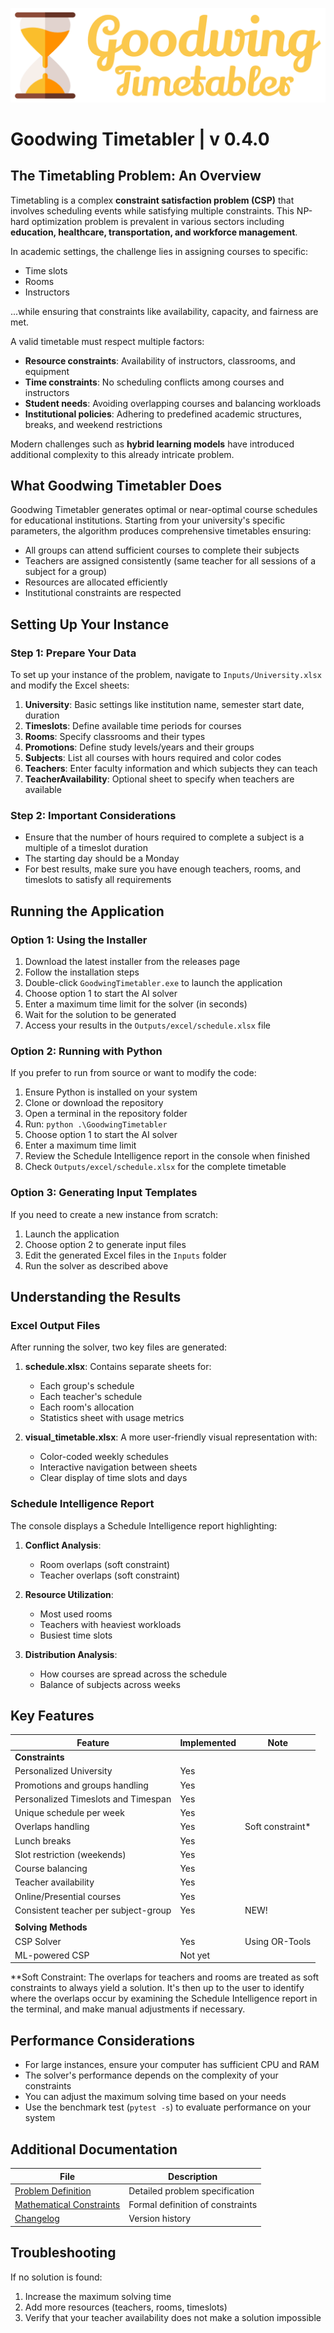 ![Logo](./Images/Logos/Logo_v1_blanc.png)

# Goodwing Timetabler | v 0.4.0

## The Timetabling Problem: An Overview

Timetabling is a complex **constraint satisfaction problem (CSP)** that involves scheduling events while satisfying multiple constraints. This NP-hard optimization problem is prevalent in various sectors including **education, healthcare, transportation, and workforce management**.

In academic settings, the challenge lies in assigning courses to specific:
- Time slots
- Rooms
- Instructors

...while ensuring that constraints like availability, capacity, and fairness are met.

A valid timetable must respect multiple factors:
- **Resource constraints**: Availability of instructors, classrooms, and equipment
- **Time constraints**: No scheduling conflicts among courses and instructors
- **Student needs**: Avoiding overlapping courses and balancing workloads
- **Institutional policies**: Adhering to predefined academic structures, breaks, and weekend restrictions

Modern challenges such as **hybrid learning models** have introduced additional complexity to this already intricate problem.

## What Goodwing Timetabler Does

Goodwing Timetabler generates optimal or near-optimal course schedules for educational institutions. Starting from your university's specific parameters, the algorithm produces comprehensive timetables ensuring:

- All groups can attend sufficient courses to complete their subjects
- Teachers are assigned consistently (same teacher for all sessions of a subject for a group)
- Resources are allocated efficiently
- Institutional constraints are respected

## Setting Up Your Instance

### Step 1: Prepare Your Data
To set up your instance of the problem, navigate to `Inputs/University.xlsx` and modify the Excel sheets:

1. **University**: Basic settings like institution name, semester start date, duration
2. **Timeslots**: Define available time periods for courses
3. **Rooms**: Specify classrooms and their types
4. **Promotions**: Define study levels/years and their groups
5. **Subjects**: List all courses with hours required and color codes
6. **Teachers**: Enter faculty information and which subjects they can teach
7. **TeacherAvailability**: Optional sheet to specify when teachers are available

### Step 2: Important Considerations
- Ensure that the number of hours required to complete a subject is a multiple of a timeslot duration
- The starting day should be a Monday
- For best results, make sure you have enough teachers, rooms, and timeslots to satisfy all requirements

## Running the Application

### Option 1: Using the Installer

1. Download the latest installer from the releases page
2. Follow the installation steps
3. Double-click `GoodwingTimetabler.exe` to launch the application
4. Choose option 1 to start the AI solver
5. Enter a maximum time limit for the solver (in seconds)
6. Wait for the solution to be generated
7. Access your results in the `Outputs/excel/schedule.xlsx` file

### Option 2: Running with Python

If you prefer to run from source or want to modify the code:

1. Ensure Python is installed on your system
2. Clone or download the repository
3. Open a terminal in the repository folder
4. Run: `python .\GoodwingTimetabler`
5. Choose option 1 to start the AI solver
6. Enter a maximum time limit
7. Review the Schedule Intelligence report in the console when finished
8. Check `Outputs/excel/schedule.xlsx` for the complete timetable

### Option 3: Generating Input Templates

If you need to create a new instance from scratch:

1. Launch the application
2. Choose option 2 to generate input files
3. Edit the generated Excel files in the `Inputs` folder
4. Run the solver as described above

## Understanding the Results

### Excel Output Files

After running the solver, two key files are generated:

1. **schedule.xlsx**: Contains separate sheets for:
   - Each group's schedule
   - Each teacher's schedule 
   - Each room's allocation
   - Statistics sheet with usage metrics

2. **visual_timetable.xlsx**: A more user-friendly visual representation with:
   - Color-coded weekly schedules
   - Interactive navigation between sheets
   - Clear display of time slots and days

### Schedule Intelligence Report

The console displays a Schedule Intelligence report highlighting:

1. **Conflict Analysis**:
   - Room overlaps (soft constraint)
   - Teacher overlaps (soft constraint)

2. **Resource Utilization**:
   - Most used rooms
   - Teachers with heaviest workloads 
   - Busiest time slots

3. **Distribution Analysis**:
   - How courses are spread across the schedule
   - Balance of subjects across weeks

## Key Features

| Feature                                   | Implemented | Note                    |
|-------------------------------------------|-------------|-------------------------|
| **Constraints**                           |             | |
| Personalized University                   | Yes         | |
| Promotions and groups handling            | Yes         | |
| Personalized Timeslots and Timespan       | Yes         | |
| Unique schedule per week                  | Yes         | |
| Overlaps handling                         | Yes         | Soft constraint* |
| Lunch breaks                              | Yes         | |
| Slot restriction (weekends)               | Yes         | |
| Course balancing                          | Yes         | |
| Teacher availability                      | Yes         | |
| Online/Presential courses                 | Yes         | |
| Consistent teacher per subject-group      | Yes         | NEW! |
|                                           |             | |
| **Solving Methods**                       |             | |
| CSP Solver                                | Yes         | Using OR-Tools  |
| ML-powered CSP                            | Not yet     | |

**Soft Constraint: The overlaps for teachers and rooms are treated as soft constraints to always yield a solution. It's then up to the user to identify where the overlaps occur by examining the Schedule Intelligence report in the terminal, and make manual adjustments if necessary.

## Performance Considerations

- For large instances, ensure your computer has sufficient CPU and RAM
- The solver's performance depends on the complexity of your constraints
- You can adjust the maximum solving time based on your needs
- Use the benchmark test (`pytest -s`) to evaluate performance on your system

## Additional Documentation

| File           | Description                      |
|------------------|----------------------------------|
| [Problem Definition](Problem_Definition.md) | Detailed problem specification |
| [Mathematical Constraints](Constraints_Maths.md) | Formal definition of constraints |
| [Changelog](Changelog.md) | Version history |

## Troubleshooting

If no solution is found:
1. Increase the maximum solving time
2. Add more resources (teachers, rooms, timeslots)
3. Verify that your teacher availability does not make a solution impossible